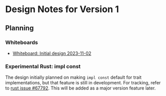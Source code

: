 Design Notes for Version 1
==========================

Planning
--------

### Whiteboards
- [Whiteboard: Initial design 2023-11-02](./whiteboard-planning_2023-11-02.png)

### Experimental Rust: impl const

The design initially planned on making `impl const` default for trait implementations, but that feature is still in development. For tracking, refer to [rust issue #67792](https://github.com/rust-lang/rust/issues/67792). This will be added as a major version feature later.

